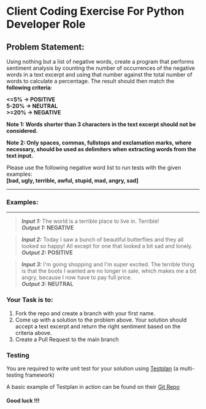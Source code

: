 # Client Coding Exercise For Python Developer Role

## Problem Statement:
Using nothing but a list of negative words, create a program that performs sentiment analysis by counting the number of occurrences of the negative words in a text excerpt and using that number against the total number of words to calculate a percentage. 
The result should then match the **following criteria**:  

**<=5%  -> POSITIVE**  
**5-20% -> NEUTRAL**  
**>=20% -> NEGATIVE**

**Note 1: Words shorter than 3 characters in the text excerpt should not be considered.**  

**Note 2: Only spaces, commas, fullstops and exclamation marks, where necessary, should be used as delimiters when extracting words from the text input.**  
  
Please use the following negative word list to run tests with the given examples:   
**[bad, ugly, terrible, awful, stupid, mad, angry, sad]**
___
### Examples:
___
> ***Input 1:*** The world is a terrible place to live in. Terrible!  
***Output 1:*** **NEGATIVE**  

> ***Input 2:*** Today I saw a bunch of beautiful butterflies and they all looked so happy! All except for one that looked a bit sad and lonely.  
***Output 2:*** **POSITIVE**  

> ***Input 3:*** I'm going shopping and I'm super excited. The terrible thing is that the boots I wanted are no longer in sale, which makes me a bit angry, because I now have to pay full price.  
***Output 3:*** **NEUTRAL**  


### Your Task is to:
1. Fork the repo and create a branch with your first name.  
2. Come up with a solution to the problem above. Your solution should accept a text excerpt and return the right sentiment based on the criteria above.
3. Create a Pull Request to the main branch


### Testing
You are required to write unit test for your solution using [Testplan](https://testplan.readthedocs.io/en/latest/introduction.html) (a multi-testing framework)

A basic example of Testplan in action can be found on their [Git Repo](https://github.com/morganstanley/testplan)  

#### Good luck !!!
